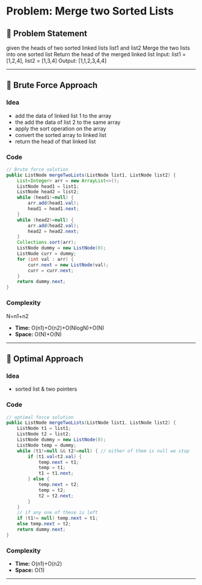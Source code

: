 # Problem: Merge two Sorted Lists

## 📄 Problem Statement
given the heads of two sorted linked lists list1 and list2
Merge the two lists into one sorted list
Return the head of the merged linked list
Input: list1 = [1,2,4], list2 = [1,3,4]
Output: [1,1,2,3,4,4]

---

## 🧠 Brute Force Approach
### Idea
- add the data of linked list 1 to the array
- the add the data of list 2 to the same array
- apply the sort operation on the array
- convert the sorted array to linked list
- return the head of that linked list

### Code
```java
// Brute force solution
public ListNode mergeTwoLists(ListNode list1, ListNode list2) {
    List<Integer> arr = new ArrayList<>();
    ListNode head1 = list1;
    ListNode head2 = list2;
    while (head1!=null) {
        arr.add(head1.val);
        head1 = head1.next;
    }
    while (head2!=null) {
        arr.add(head2.val);
        head2 = head2.next;
    }
    Collections.sort(arr);
    ListNode dummy = new ListNode(0);
    ListNode curr = dummy;
    for (int val : arr) {
        curr.next = new ListNode(val);
        curr = curr.next;
    }
    return dummy.next;
}
```

### Complexity
N=n1+n2
- **Time:** O(n1)+O(n2)+O(NlogN)+O(N)
- **Space:** O(N)+O(N)

---

## 🧪 Optimal Approach
### Idea
- sorted list & two pointers

### Code
```java
// optimal force solution
public ListNode mergeTwoLists(ListNode list1, ListNode list2) {
    ListNode t1 = list1;
    ListNode t2 = list2;
    ListNode dummy = new ListNode(0);
    ListNode temp = dummy;
    while (t1!=null && t2!=null) { // either of them is null we stop
        if (t1.val<t2.val) {
            temp.next = t1;
            temp = t1;
            t1 = t1.next;
        } else {
            temp.next = t2;
            temp = t2;
            t2 = t2.next;
        }
    }
    // if any one of these is left
    if (t1!= null) temp.next = t1;
    else temp.next = t2;
    return dummy.next;
}
```

### Complexity
- **Time:** O(n1)+O(n2)
- **Space:** O(1)

---